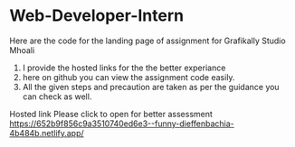 # Web-Developer-Intern
Here are the code for the landing page of assignment for Grafikally Studio Mhoali  

1) I provide the hosted links for the the better experiance
2) here on github you can view the assignment code easily.
3) All the given steps and precaution are taken as per the guidance you can check as well.

Hosted link Please click to open for better assessment
https://652b9f856c9a3510740ed6e3--funny-dieffenbachia-4b484b.netlify.app/
